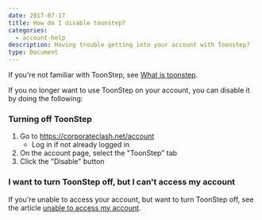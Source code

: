 ```yaml
---
date: 2017-07-17
title: How do I disable toonstep?
categories:
  - account-help
description: Having trouble getting into your account with Toonstep?
type: Document
---
```


If you're not familiar with ToonStep, see [What is toonstep](/account-settings/toonstep/).

If you no longer want to use ToonStep on your account, you can disable it by doing the following:


### Turning off ToonStep

1. Go to https://corporateclash.net/account
    - Log in if not already logged in
2. On the account page, select the "ToonStep" tab
3. Click the "Disable" button


### I want to turn ToonStep off, but I can't access my account

If you're unable to access your account, but want to turn ToonStep off, see the article [unable to access my account](/account-help/locked-out-account). 